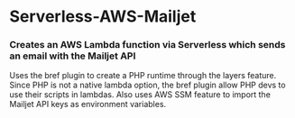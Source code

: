 # Serverless-AWS-Mailjet
### Creates an AWS Lambda function via Serverless which sends an email with the Mailjet API
Uses the bref plugin to create a PHP runtime through the layers feature.  Since PHP is not a native lambda option, the bref plugin allow PHP devs to use their scripts in lambdas.  Also uses AWS SSM feature to import the Mailjet API keys as environment variables.
